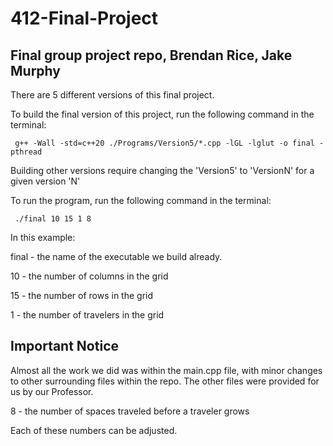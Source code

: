# 412-Final-Project
## Final group project repo, Brendan Rice, Jake Murphy

There are 5 different versions of this final project.

To build the final version of this project, run the following command in the terminal: 

```
 g++ -Wall -std=c++20 ./Programs/Version5/*.cpp -lGL -lglut -o final -pthread
```

Building other versions require changing the 'Version5' to 'VersionN' for a given version 'N'

To run the program, run the following command in the terminal:

```
 ./final 10 15 1 8
```

In this example:

final - the name of the executable we build already.

10 - the number of columns in the grid

15 - the number of rows in the grid

1 - the number of travelers in the grid

## Important Notice

Almost all the work we did was within the main.cpp file, with minor changes to other surrounding files within the repo. The other files were provided for us by our Professor.

8 - the number of spaces traveled before a traveler grows

Each of these numbers can be adjusted.
 
